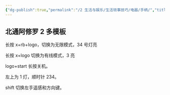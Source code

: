 ```yaml
---
{"dg-publish":true,"permalink":"/2 生活与娱乐/生活琐事技巧/电器/手柄/","title":"手柄"}
---
```


## 北通阿修罗 2 多模板
长按 x+rb+logo，切换为无限模式，34 号灯亮

长按 x+logo 切换为有线模式，3 亮

logo+start 长按关机。

左上为 1 灯，顺时针 234。

shift 切换左手遥感和方向键。